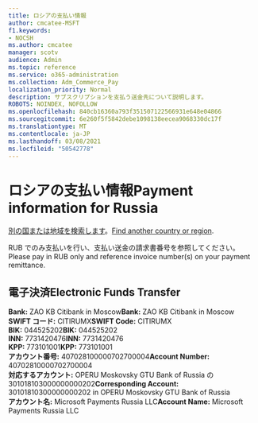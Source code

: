 ```yaml
---
title: ロシアの支払い情報
author: cmcatee-MSFT
f1.keywords:
- NOCSH
ms.author: cmcatee
manager: scotv
audience: Admin
ms.topic: reference
ms.service: o365-administration
ms.collection: Adm_Commerce_Pay
localization_priority: Normal
description: サブスクリプションを支払う送金先について説明します。
ROBOTS: NOINDEX, NOFOLLOW
ms.openlocfilehash: 840cb16360a793f351507122566931e648e04866
ms.sourcegitcommit: 6e260f5f5842debe1098138eecea9068330dc17f
ms.translationtype: MT
ms.contentlocale: ja-JP
ms.lasthandoff: 03/08/2021
ms.locfileid: "50542778"
---
```

# <a name="payment-information-for-russia"></a><span data-ttu-id="dd25c-103">ロシアの支払い情報</span><span class="sxs-lookup"><span data-stu-id="dd25c-103">Payment information for Russia</span></span>

<span data-ttu-id="dd25c-104">[別の国または地域を検索します](../billing-and-payments/pay-for-your-subscription.md)。</span><span class="sxs-lookup"><span data-stu-id="dd25c-104">[Find another country or region](../billing-and-payments/pay-for-your-subscription.md).</span></span>

<span data-ttu-id="dd25c-105">RUB でのみ支払いを行い、支払い送金の請求書番号を参照してください。</span><span class="sxs-lookup"><span data-stu-id="dd25c-105">Please pay in RUB only and reference invoice number(s) on your payment remittance.</span></span>

## <a name="electronic-funds-transfer"></a><span data-ttu-id="dd25c-106">電子決済</span><span class="sxs-lookup"><span data-stu-id="dd25c-106">Electronic Funds Transfer</span></span>

<span data-ttu-id="dd25c-107">**Bank:** ZAO KB Citibank in Moscow</span><span class="sxs-lookup"><span data-stu-id="dd25c-107">**Bank:** ZAO KB Citibank in Moscow</span></span>  
<span data-ttu-id="dd25c-108">**SWIFT コード:** CITIRUMX</span><span class="sxs-lookup"><span data-stu-id="dd25c-108">**SWIFT Code:** CITIRUMX</span></span>  
<span data-ttu-id="dd25c-109">**BIK:** 044525202</span><span class="sxs-lookup"><span data-stu-id="dd25c-109">**BIK:** 044525202</span></span>  
<span data-ttu-id="dd25c-110">**INN:** 7731420476</span><span class="sxs-lookup"><span data-stu-id="dd25c-110">**INN:** 7731420476</span></span>  
<span data-ttu-id="dd25c-111">**KPP:** 773101001</span><span class="sxs-lookup"><span data-stu-id="dd25c-111">**KPP:** 773101001</span></span>  
<span data-ttu-id="dd25c-112">**アカウント番号:** 407028100000702700004</span><span class="sxs-lookup"><span data-stu-id="dd25c-112">**Account Number:** 40702810000702700004</span></span>  
<span data-ttu-id="dd25c-113">**対応するアカウント:** OPERU Moskovsky GTU Bank of Russia の 301018103000000000202</span><span class="sxs-lookup"><span data-stu-id="dd25c-113">**Corresponding Account:** 30101810300000000202 in OPERU Moskovsky GTU Bank of Russia</span></span>  
<span data-ttu-id="dd25c-114">**アカウント名:** Microsoft Payments Russia LLC</span><span class="sxs-lookup"><span data-stu-id="dd25c-114">**Account Name:** Microsoft Payments Russia LLC</span></span>